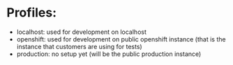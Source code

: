 # Profiles:

- localhost: used for development on localhost
- openshift: used for development on public openshift instance (that is the instance that customers are using for tests)
- production: no setup yet (will be the public production instance)